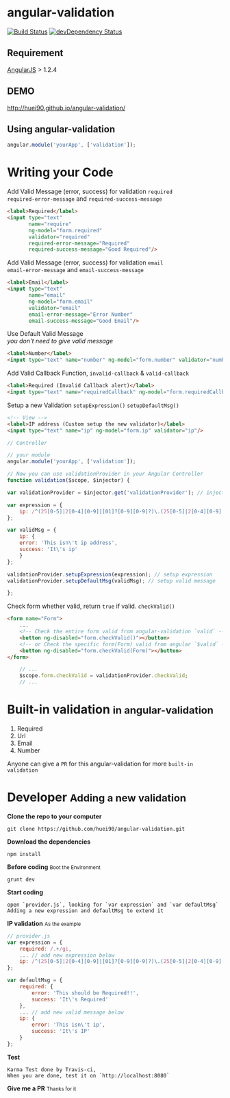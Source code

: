 angular-validation
=========================
[![Build Status](https://travis-ci.org/huei90/angular-validation.png?branch=master)](https://travis-ci.org/huei90/angular-validation)
[![devDependency Status](https://david-dm.org/huei90/angular-validation/dev-status.png)](https://david-dm.org/huei90/angular-validation#info=devDependencies)

Requirement
-----
[AngularJS](http://angularjs.org) > 1.2.4

DEMO
-----
http://huei90.github.io/angular-validation/

Using angular-validation
---
```javascript
angular.module('yourApp', ['validation']);
```

Writing your Code
====
Add Valid Message (error, success) for validation `required` <br/>
`required-error-message` and `required-success-message`
```html
<label>Required</label>
<input type="text"
       name="require"
       ng-model="form.required"
       validator="required"
       required-error-message="Required"
       required-success-message="Good Required"/>
```

Add Valid Message (error, success) for validation `email` <br/>
`email-error-message` and `email-success-message`

```html
<label>Email</label>
<input type="text"
       name="email"
       ng-model="form.email"
       validator="email"
       email-error-message="Error Number"
       email-success-message="Good Email"/>
```

Use Default Valid Message<br/>
*you don't need to give valid message*

```html
<label>Number</label>
<input type="text" name="number" ng-model="form.number" validator="number"/>
```

Add Valid Callback Function, `invalid-callback` & `valid-callback`

```html
<label>Required (Invalid Callback alert)</label>
<input type="text" name="requiredCallback" ng-model="form.requiredCallback" validator="required" invalid-callback='error("Must be Required");'/>
```

Setup a new Validation `setupExpression()` `setupDefaultMsg()`

```html
<!-- View -->
<label>IP address (Custom setup the new validator)</label>
<input type="text" name="ip" ng-model="form.ip" validator="ip"/>
```

```javascript
// Controller

// your module
angular.module('yourApp', ['validation']);

// Now you can use validationProvider in your Angular Controller
function validation($scope, $injector) {

var validationProvider = $injector.get('validationProvider'); // inject validationProvider

var expression = {
    ip: /^(25[0-5]|2[0-4][0-9]|[01]?[0-9][0-9]?)\.(25[0-5]|2[0-4][0-9]|[01]?[0-9][0-9]?)\.(25[0-5]|2[0-4][0-9]|[01]?[0-9][0-9]?)\.(25[0-5]|2[0-4][0-9]|[01]?[0-9][0-9]?)$/
};

var validMsg = {
    ip: {
    error: 'This isn\'t ip address',
    success: 'It\'s ip'
    }
};

validationProvider.setupExpression(expression); // setup expression
validationProvider.setupDefaultMsg(validMsg); // setup valid message

};

```

Check form whether valid, return `true` if valid. `checkValid()`
```html
<form name="Form">
    ...
    <!-- Check the entire form valid from angular-validation `valid` -->
    <button ng-disabled="form.checkValid()"></button>
    <!-- or Check the specific form(Form) valid from angular `$valid` -->
    <button ng-disabled="form.checkValid(Form)"></button>
</form>
```

```javascript
    // ...
    $scope.form.checkValid = validationProvider.checkValid;
    // ...
```
Built-in validation <small>in angular-validation</small>
===

1. Required
2. Url
3. Email
4. Number

Anyone can give a `PR` for this angular-validation for more `built-in validation`

Developer <small>Adding a new validation</small>
=====
**Clone the repo to your computer**
```
git clone https://github.com/huei90/angular-validation.git
```

**Download the dependencies**
```
npm install
```

**Before coding** <small>Boot the  Environment</small>
```
grunt dev
```

**Start coding**
```
open `provider.js`, looking for `var expression` and `var defaultMsg`
Adding a new expression and defaultMsg to extend it
```

**IP validation** <small>As the example</small>
```javascript
// provider.js
var expression = {
    required: /.+/gi,
    ... // add new expression below
    ip: /^(25[0-5]|2[0-4][0-9]|[01]?[0-9][0-9]?)\.(25[0-5]|2[0-4][0-9]|[01]?[0-9][0-9]?)\.(25[0-5]|2[0-4][0-9]|[01]?[0-9][0-9]?)\.(25[0-5]|2[0-4][0-9]|[01]?[0-9][0-9]?)$/
};

var defaultMsg = {
    required: {
        error: 'This should be Required!!',
        success: 'It\'s Required'
    },
    ... // add new valid message below
    ip: {
        error: 'This isn\'t ip',
        success: 'It\'s IP'
    }
};
```
**Test**
```
Karma Test done by Travis-ci,
When you are done, test it on `http://localhost:8080`
```

**Give me a PR** <small> Thanks for it </small>

